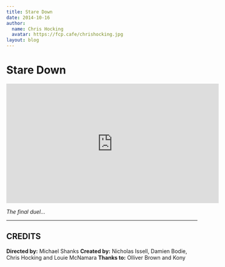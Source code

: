 ```yaml
---
title: Stare Down
date: 2014-10-16
author:
  name: Chris Hocking
  avatar: https://fcp.cafe/chrishocking.jpg
layout: blog
---
```

# Stare Down

<iframe width="560" height="315" src="https://www.youtube-nocookie.com/embed/lRSQqR2Xy4I?si=MSTCoCaVAZBIXttf" title="YouTube video player" frameborder="0" allow="accelerometer; autoplay; clipboard-write; encrypted-media; gyroscope; picture-in-picture; web-share" referrerpolicy="strict-origin-when-cross-origin" allowfullscreen></iframe>

*The final duel…*

---

## CREDITS

**Directed by:** Michael Shanks
**Created by:** Nicholas Issell, Damien Bodie, Chris Hocking and Louie McNamara
**Thanks to:** Olliver Brown and Kony